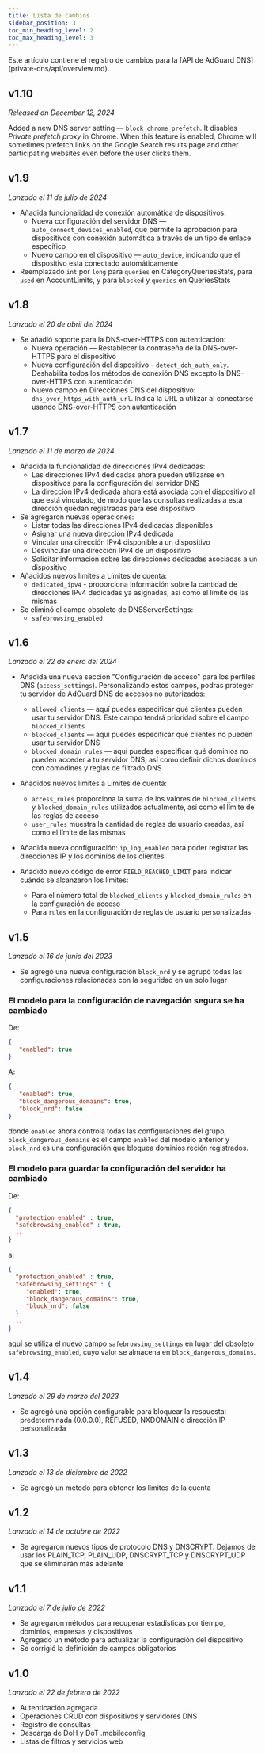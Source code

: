 ```yaml
---
title: Lista de cambios
sidebar_position: 3
toc_min_heading_level: 2
toc_max_heading_level: 3
---
```


<!--
    Changelog is from here:
    https://api.adguard-dns.io/static/api/CHANGELOG.md
-->

Este artículo contiene el registro de cambios para la [API de AdGuard DNS] (private-dns/api/overview.md).

## v1.10

_Released on December 12, 2024_

Added a new DNS server setting — `block_chrome_prefetch`. It disables _Private prefetch proxy_ in Chrome. When this feature is enabled, Chrome will sometimes prefetch links on the Google Search results page and other participating websites even before the user clicks them.

## v1.9

_Lanzado el 11 de julio de 2024_

- Añadida funcionalidad de conexión automática de dispositivos:
  - Nueva configuración del servidor DNS — `auto_connect_devices_enabled`, que permite la aprobación para dispositivos con conexión automática a través de un tipo de enlace específico
  - Nuevo campo en el dispositivo — `auto_device`, indicando que el dispositivo está conectado automáticamente
- Reemplazado `int` por `long` para `queries` en CategoryQueriesStats, para `used` en AccountLimits, y para `blocked` y `queries` en QueriesStats

## v1.8

_Lanzado el 20 de abril del 2024_

- Se añadió soporte para la DNS-over-HTTPS con autenticación:
  - Nueva operación — Restablecer la contraseña de la DNS-over-HTTPS para el dispositivo
  - Nueva configuración del dispositivo - `detect_doh_auth_only`. Deshabilita todos los métodos de conexión DNS excepto la DNS-over-HTTPS con autenticación
  - Nuevo campo en Direcciones DNS del dispositivo: `dns_over_https_with_auth_url`. Indica la URL a utilizar al conectarse usando DNS-over-HTTPS con autenticación

## v1.7

_Lanzado el 11 de marzo de 2024_

- Añadida la funcionalidad de direcciones IPv4 dedicadas:
  - Las direcciones IPv4 dedicadas ahora pueden utilizarse en dispositivos para la configuración del servidor DNS
  - La dirección IPv4 dedicada ahora está asociada con el dispositivo al que está vinculado, de modo que las consultas realizadas a esta dirección quedan registradas para ese dispositivo
- Se agregaron nuevas operaciones:
  - Listar todas las direcciones IPv4 dedicadas disponibles
  - Asignar una nueva dirección IPv4 dedicada
  - Vincular una dirección IPv4 disponible a un dispositivo
  - Desvincular una dirección IPv4 de un dispositivo
  - Solicitar información sobre las direcciones dedicadas asociadas a un dispositivo
- Añadidos nuevos límites a Límites de cuenta:
  - `dedicated_ipv4` - proporciona información sobre la cantidad de direcciones IPv4 dedicadas ya asignadas, así como el límite de las mismas
- Se eliminó el campo obsoleto de DNSServerSettings:
  - `safebrowsing_enabled`

## v1.6

_Lanzado el 22 de enero del 2024_

- Añadida una nueva sección "Configuración de acceso" para los perfiles DNS (`access_settings`). Personalizando estos campos, podrás proteger tu servidor de AdGuard DNS de accesos no autorizados:

  - `allowed_clients` — aquí puedes especificar qué clientes pueden usar tu servidor DNS. Este campo tendrá prioridad sobre el campo `blocked_clients`
  - `blocked_clients` — aquí puedes especificar qué clientes no pueden usar tu servidor DNS
  - `blocked_domain_rules` — aquí puedes especificar qué dominios no pueden acceder a tu servidor DNS, así como definir dichos dominios con comodines y reglas de filtrado DNS

- Añadidos nuevos límites a Límites de cuenta:

  - `access_rules` proporciona la suma de los valores de `blocked_clients` y `blocked_domain_rules` utilizados actualmente, así como el límite de las reglas de acceso
  - `user_rules` muestra la cantidad de reglas de usuario creadas, así como el límite de las mismas

- Añadida nueva configuración: `ip_log_enabled` para poder registrar las direcciones IP y los dominios de los clientes

- Añadido nuevo código de error `FIELD_REACHED_LIMIT` para indicar cuándo se alcanzaron los límites:

  - Para el número total de `blocked_clients` y `blocked_domain_rules` en la configuración de acceso
  - Para `rules` en la configuración de reglas de usuario personalizadas

## v1.5

_Lanzado el 16 de junio del 2023_

- Se agregó una nueva configuración `block_nrd` y se agrupó todas las configuraciones relacionadas con la seguridad en un solo lugar

### El modelo para la configuración de navegación segura se ha cambiado

De:

```json
{
   "enabled": true
}
```

A:

```json
{
   "enabled": true,
   "block_dangerous_domains": true,
   "block_nrd": false
}
```

donde `enabled` ahora controla todas las configuraciones del grupo, `block_dangerous_domains` es el campo `enabled` del modelo anterior y `block_nrd` es una configuración que bloquea dominios recién registrados.

### El modelo para guardar la configuración del servidor ha cambiado

De:

```json
{
  "protection_enabled" : true,
  "safebrowsing_enabled" : true,
  ..
}
```

a:

```json
{
  "protection_enabled" : true,
  "safebrowsing_settings" : {
     "enabled": true,
     "block_dangerous_domains": true,
     "block_nrd": false
  }
  ..
}
```

aquí se utiliza el nuevo campo `safebrowsing_settings` en lugar del obsoleto `safebrowsing_enabled`, cuyo valor se almacena en `block_dangerous_domains`.

## v1.4

_Lanzado el 29 de marzo del 2023_

- Se agregó una opción configurable para bloquear la respuesta: predeterminada (0.0.0.0), REFUSED, NXDOMAIN o dirección IP personalizada

## v1.3

_Lanzado el 13 de diciembre de 2022_

- Se agregó un método para obtener los límites de la cuenta

## v1.2

_Lanzado el 14 de octubre de 2022_

- Se agregaron nuevos tipos de protocolo DNS y DNSCRYPT. Dejamos de usar los PLAIN_TCP, PLAIN_UDP, DNSCRYPT_TCP y DNSCRYPT_UDP que se eliminarán más adelante

## v1.1

_Lanzado el 7 de julio de 2022_

- Se agregaron métodos para recuperar estadísticas por tiempo, dominios, empresas y dispositivos
- Agregado un método para actualizar la configuración del dispositivo
- Se corrigió la definición de campos obligatorios

## v1.0

_Lanzado el 22 de febrero de 2022_

- Autenticación agregada
- Operaciones CRUD con dispositivos y servidores DNS
- Registro de consultas
- Descarga de DoH y DoT .mobileconfig
- Listas de filtros y servicios web
